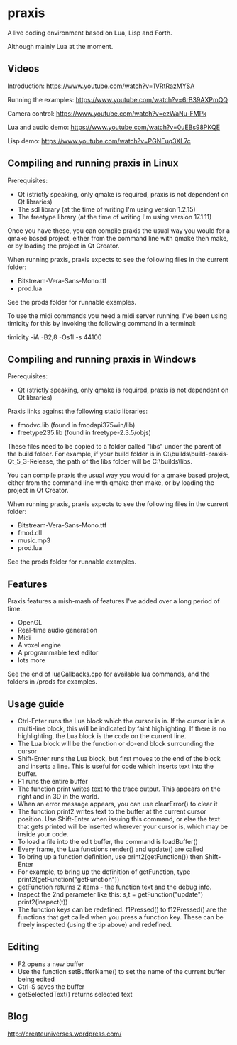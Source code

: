 praxis
======

A live coding environment based on Lua, Lisp and Forth.

Although mainly Lua at the moment.

Videos
------

Introduction: https://www.youtube.com/watch?v=1VRtRazMYSA

Running the examples: https://www.youtube.com/watch?v=6rB39AXPmQQ

Camera control: https://www.youtube.com/watch?v=ezWaNu-FMPk

Lua and audio demo: https://www.youtube.com/watch?v=0uEBs98PKQE

Lisp demo: https://www.youtube.com/watch?v=PGNEuq3XL7c

Compiling and running praxis in Linux
-------------------------------------

Prerequisites:

 - Qt (strictly speaking, only qmake is required, praxis is not dependent on Qt libraries)
 - The sdl library (at the time of writing I'm using version 1.2.15)
 - The freetype library (at the time of writing I'm using version 17.1.11)

Once you have these, you can compile praxis the usual way you would for a qmake based project, either from the command line with qmake then make, or by loading the project in Qt Creator.

When running praxis, praxis expects to see the following files in the current folder:

 - Bitstream-Vera-Sans-Mono.ttf
 - prod.lua

See the prods folder for runnable examples.

To use the midi commands you need a midi server running. I've been using timidity for this by invoking the following command in a terminal:

timidity -iA -B2,8 -Os1l -s 44100


Compiling and running praxis in Windows
---------------------------------------

Prerequisites:

 - Qt (strictly speaking, only qmake is required, praxis is not dependent on Qt libraries)

Praxis links against the following static libraries:

 - fmodvc.lib (found in fmodapi375win/lib)
 - freetype235.lib (found in freetype-2.3.5/objs)

These files need to be copied to a folder called "libs" under the parent of the build folder. For example, if your build folder is in C:\builds\build-praxis-Qt\_5\_3-Release, the path of the libs folder will be C:\builds\libs.

You can compile praxis the usual way you would for a qmake based project, either from the command line with qmake then make, or by loading the project in Qt Creator.

When running praxis, praxis expects to see the following files in the current folder:

 - Bitstream-Vera-Sans-Mono.ttf
 - fmod.dll
 - music.mp3
 - prod.lua

See the prods folder for runnable examples.

Features
--------

Praxis features a mish-mash of features I've added over a long period of time.

 - OpenGL
 - Real-time audio generation
 - Midi
 - A voxel engine
 - A programmable text editor
 - lots more

See the end of luaCallbacks.cpp for available lua commands, and the folders in /prods for examples.

Usage guide
-----------

 - Ctrl-Enter runs the Lua block which the cursor is in. If the cursor is in a multi-line block, this will be indicated by faint highlighting. If there is no highlighting, the Lua block is the code on the current line.
 - The Lua block will be the function or do-end block surrounding the cursor
 - Shift-Enter runs the Lua block, but first moves to the end of the block and inserts a line. This is useful for code which inserts text into the buffer.
 - F1 runs the entire buffer
 - The function print writes text to the trace output. This appears on the right and in 3D in the world.
 - When an error message appears, you can use clearError() to clear it
 - The function print2 writes text to the buffer at the current cursor position. Use Shift-Enter when issuing this command, or else the text that gets printed will be inserted wherever your cursor is, which may be inside your code.
 - To load a file into the edit buffer, the command is loadBuffer(<filename>)
 - Every frame, the Lua functions render() and update() are called
 - To bring up a function definition, use print2(getFunction(<function name as a string>)) then Shift-Enter
 - For example, to bring up the definition of getFunction, type print2(getFunction("getFunction"))
 - getFunction returns 2 items - the function text and the debug info.
 - Inspect the 2nd parameter like this: s,t = getFunction("update") print2(inspect(t))
 - The function keys can be redefined. f1Pressed() to f12Pressed() are the functions that get called when you press a function key. These can be freely inspected (using the tip above) and redefined.

Editing
-------

 - F2 opens a new buffer
 - Use the function setBufferName(<filename>) to set the name of the current buffer being edited
 - Ctrl-S saves the buffer
 - getSelectedText() returns selected text

Blog
----

http://createuniverses.wordpress.com/
